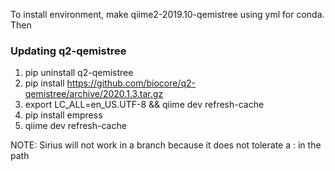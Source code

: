 To install environment, make qiime2-2019.10-qemistree using yml for conda. Then

### Updating q2-qemistree
1. pip uninstall q2-qemistree
1. pip install https://github.com/biocore/q2-qemistree/archive/2020.1.3.tar.gz
1. export LC_ALL=en_US.UTF-8 && qiime dev refresh-cache
1. pip install empress
1. qiime dev refresh-cache

NOTE: Sirius will not work in a branch because it does not tolerate a : in the path
